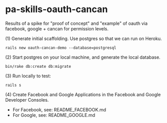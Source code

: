 # pa-skills-oauth-cancan
Results of a spike for "proof of concept" and "example" of oauth via facebook, google + cancan for permission levels.

(1) Generate initial scaffolding.   Use postgres so that we can run on Heroku.

```
rails new oauth-cancan-demo --database=postgresql
```

(2) Start postgres on your local machine, and generate the local database.

```
bin/rake db:create db:migrate
```

(3) Run locally to test:

```
rails s
```

(4) Create Facebook and Google Applications in the Facebook and Google Developer Consoles.

* For Facebook, see: README_FACEBOOK.md
* For Google, see: README_GOOGLE.md


